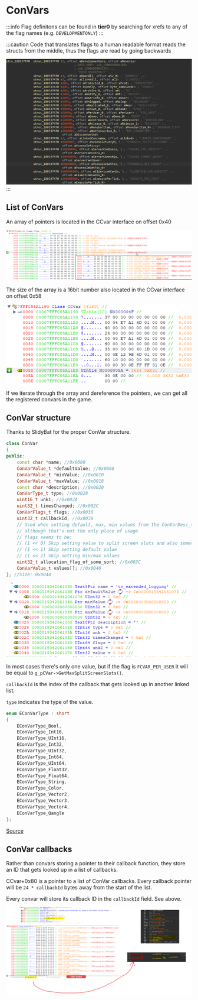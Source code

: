 # ConVars

:::info
Flag definitons can be found in **tier0** by searching for xrefs to any of the flag names (e.g. `DEVELOPMENTONLY`)
:::

:::caution
Code that translates flags to a human readable format reads the structs from the middle, thus the flags are read by going backwards

![ConVarFlag struct](img/structs.png)
:::

## List of ConVars

An array of pointers is located in the CCvar interface on offset 0x40

![Array of pointers](img/pointerarray.png)

The size of the array is a 16bit number also located in the CCvar interface on offset 0x58

![Array size](img/convarlength.png)

If we iterate through the array and dereference the pointers, we can get all the registered convars in the game.

## ConVar structure

Thanks to SlidyBat for the proper ConVar structure.

```cpp
class ConVar
{
public:
	const char *name; //0x0000
	ConVarValue_t *defaultValue; //0x0008
	ConVarValue_t *minValue; //0x0010
	ConVarValue_t *maxValue; //0x0018
	const char *description; //0x0020
	ConVarType_t type; //0x0028
	uint16_t unk1; //0x002A
	uint32_t timesChanged; //0x002C
	ConVarFlags_t flags; //0x0030
	uint32_t callbackId; //0x0038
	// Used when setting default, max, min values from the ConVarDesc_t
	// although that's not the only place of usage
	// flags seems to be:
	// (1 << 0) Skip setting value to split screen slots and also something keyvalues related
	// (1 << 1) Skip setting default value
	// (1 << 2) Skip setting min/max values
	uint32_t allocation_flag_of_some_sort; //0x003C
	ConVarValue_t values[]; //0x0040
}; //Size: 0x0044
```

![ConVar structure](img/convarstruct.png)

In most cases there's only one value, but if the flag is `FCVAR_PER_USER` it will be equal to `g_pCVar->GetMaxSplitScreenSlots()`.

`callbackId` is the index of the callback that gets looked up in another linked list.

`type` indicates the type of the value.

```cpp
enum EConVarType : short
{
	EConVarType_Bool,
	EConVarType_Int16,
	EConVarType_UInt16,
	EConVarType_Int32,
	EConVarType_UInt32,
	EConVarType_Int64,
	EConVarType_UInt64,
	EConVarType_Float32,
	EConVarType_Float64,
	EConVarType_String,
	EConVarType_Color,
	EConVarType_Vector2,
	EConVarType_Vector3,
	EConVarType_Vector4,
	EConVarType_Qangle
};
```

[Source](https://github.com/alliedmodders/hl2sdk/pull/125/)

## ConVar callbacks

Rather than convars storing a pointer to their callback function, they store an ID that gets looked up in a list of callbacks.

CCvar+0x80 is a pointer to a list of ConVar callbacks. Every callback pointer will be `24 * callbackId` bytes away from the start of the list.

Every convar will store its callback ID in the `callbackId` field. See above.

![Callback List](img/callbacklist.png)